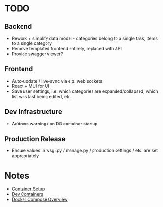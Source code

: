 # TODO

## Backend
* Rework + simplify data model - categories belong to a single task, items to a single category
* Remove templated frontend entirely, replaced with API
* Provide swagger viewer?

## Frontend
* Auto-update / live-sync via e.g. web sockets
* React + MUI for UI
* Save user settings, i.e. which categories are expanded/collapsed, which list was last being edited, etc.

## Dev Infrastructure
* Address warnings on DB container startup

## Production Release
* Ensure values in wsgi.py / manage.py / production settings / etc. are set appropriately

# Notes
* [Container Setup](https://testdriven.io/blog/dockerizing-django-with-postgres-gunicorn-and-nginx/)
* [Dev Containers](https://code.visualstudio.com/docs/devcontainers/create-dev-container#_use-docker-compose)
* [Docker Compose Overview](https://docs.docker.com/compose/)